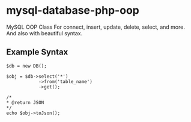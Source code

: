 # mysql-database-php-oop

MySQL OOP Class For connect, insert, update, delete, select, and more. And also with beautiful syntax.

## Example Syntax


```
$db = new DB();

$obj = $db->select('*')
            ->from('table_name')
            ->get();

/*
* @return JSON
*/
echo $obj->toJson();

```